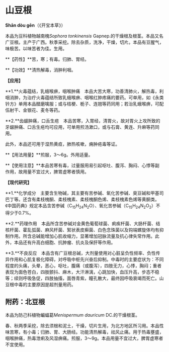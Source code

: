 # 山豆根

**Shān dòu gēn**（《开宝本草》）

本品为豆科植物越南槐*Sophora tonkinensis* Gapnep.的干燥根及根茎。本品又名广豆根。主产于广西。秋季采挖。除去杂质，洗净，干燥，切片。本品有豆腥气，味极苦。以味苦者为佳。生用。

**【药性】**苦，寒；有毒。归肺、胃经。

**【功效】**清热解毒，消肿利咽。

**【应用】**

**1.**火毒蕴结，乳蛾喉痹，咽喉肿痛　本品大苦大寒，功善清肺火，解热毒，利咽消肿，为治疗火毒蕴结所致乳蛾喉痹、咽喉红肿疼痛的要药。可单用，如《永类钤方》单用本品醋磨噙服；或与桔梗、栀子、连翘等药同用；若治乳蛾喉痹，可配伍射干、金银花、麦冬等药。

**2.**齿龈肿痛，口舌生疮　本品苦寒，入胃经，清胃火，故对胃火上攻所致的牙龈肿痛、口舌生疮均可应用，可单用煎汤漱口，或与石膏、黄连、升麻等药同用。

此外，本品还可用于湿热黄疸，肺热咳嗽，痈肿疮毒等证。

**【用法用量】**煎服，3～6g。外用适量。

**【使用注意】**本品苦寒有毒，过量服用易引起呕吐、腹泻、胸闷、心悸等副作用，故用量不宜过大，脾胃虚寒者慎用。

**【现代研究】**

**1.**化学成分　主要含生物碱，其主要有苦参碱、氧化苦参碱、臭豆碱和甲基司巴丁等。还含有柔枝槐酮、柔枝槐素、柔枝槐酮色烯、柔枝槐素色烯等黄酮类。《中国药典》规定本品含苦参碱（C<sub>15</sub>H<sub>24</sub>N<SUB>2</SUB>O）、氧化苦参碱（C<sub>15</sub>H<sub>24</sub>N<SUB>2</SUB>O<sub>2</sub>）不得少于0.7%。

**2.**药理作用　本品所含苦参碱对金黄色葡萄球菌、痢疾杆菌、大肠杆菌、结核杆菌、霍乱弧菌、麻风杆菌、絮状表皮癣菌、白色念珠菌以及钩端螺旋体均有抑制作用。所含总碱能增加心肌收缩力，显著增加冠脉流量及抗心律失常作用。此外，本品还有升高白细胞、抗肿瘤、抗炎及保肝等作用。

**3.**不良反应　本品含有广豆根总碱，大剂量使用对心脏呈负性频率、负性传异作用和心肌复极化障碍，对呼吸中枢先兴奋后抑制。中毒时的主要症状为：不同程度的头痛，头晕，恶心，呕吐，腹痛（或腹泻），四肢无力，心悸，胸闷；重者表现为面色苍白，四肢颤抖、麻木，大汗淋漓，心跳加快，血压升高，步态不稳等；续则呼吸急促，四肢抽搐，面唇青紫，瞳孔散大，最终因呼吸衰竭而死亡。山豆根中毒的主要原因是超剂量用药。

## 附药：北豆根

本品为防己科植物蝙蝠葛*Menispermum dauricum* DC.的干燥根茎。

春、秋两季采挖，除去须根和泥土，干燥，切片生用，为北方地区所习用。本品性味苦寒，有小毒；归肺、胃、大肠经。功能清热解毒，祛风止痛。用于热毒壅盛，咽喉肿痛，热毒泄痢及风湿痹痛。煎服，3～9g。本品用量不宜过大，脾胃虚寒者不宜使用。